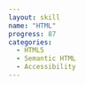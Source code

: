 ```yaml
---
layout: skill
name: "HTML"
progress: 87
categories:
  - HTML5
  - Semantic HTML
  - Accessibility
---
```

